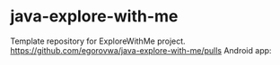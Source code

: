 # java-explore-with-me

Template repository for ExploreWithMe project.
https://github.com/egorovwa/java-explore-with-me/pulls
Android app:    